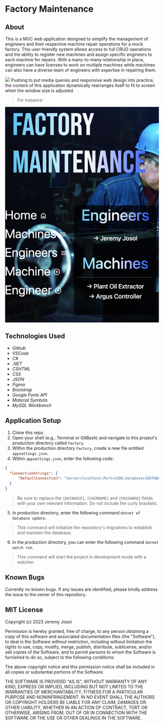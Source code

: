 # Factory Maintenance

## About

This is a MVC web application designed to simplify the management of engineers and their respective machine repair operations for a mock factory. This user-friendly system allows access to full CRUD operations and the ability to register new machines and assign specific engineers to each machine for repairs. With a many-to-many relationship in place, engineers can have licenses to work on multiple machines while machines can also have a diverse team of engineers with expertise in repairing them. 

<html>
<img src="Factory/wwwroot/img/FactoryMaintenance.jpg">
</html>
Pushing to put media queries and responsive web design into practice, the content of this application dynamically rearranges itself to fit to screen when the window size is adjusted. 

> For instance:

<html>
<img src="Factory/wwwroot/img/FactoryMaintenanceResponsive.jpg">

## Technologies Used
* _Github_
* _VSCode_
* _C#_
* _.NET_
* _CSHTML_
* _CSS_
* _JSON_
* _Figma_
* _Bootstrap_
* _Google Fonts API_
* _Material Symbols_
* _MySQL Workbench_

## Application Setup

1. Clone this repo.
2. Open your shell (e.g., Terminal or GitBash) and navigate to this project's production directory called `Factory`. 
3. Within the production directory `Factory`, create a new file entitled `appsettings.json`.
4. Within `appsettings.json`, enter the following code:
```json
{
  "ConnectionStrings": {
      "DefaultConnection": "Server=localhost;Port=3306;database={DATABASE};uid={USERNAME};pwd={PASSWORD};",
  }
}
```
  > Be sure to replace the `{DATABASE}`, `{USERNAME}` and `{PASSWORD}` fields with your own relevant information. Do not include the curly brackets.
5. In production directory, enter the following command `dotnet ef database update`. 
  > This command will initialize the repository's migrations to establish and maintain the database.
6. In the production directory, you can enter the following command `dotnet watch run`.
  > This command will start the project in development mode with a watcher.

## Known Bugs

Currently no known bugs. If any issues are identified, please kindly address the issue to the owner of this repository.

## MIT License

Copyright (c) 2023 Jeremy Josol

Permission is hereby granted, free of charge, to any person obtaining a copy of this software and associated documentation files (the "Software"), to deal in the Software without restriction, including without limitation the rights to use, copy, modify, merge, publish, distribute, sublicense, and/or sell copies of the Software, and to permit persons to whom the Software is furnished to do so, subject to the following conditions:

The above copyright notice and this permission notice shall be included in all copies or substantial portions of the Software.

THE SOFTWARE IS PROVIDED "AS IS", WITHOUT WARRANTY OF ANY KIND, EXPRESS OR IMPLIED, INCLUDING BUT NOT LIMITED TO THE WARRANTIES OF MERCHANTABILITY, FITNESS FOR A PARTICULAR PURPOSE AND NONINFRINGEMENT. IN NO EVENT SHALL THE AUTHORS OR COPYRIGHT HOLDERS BE LIABLE FOR ANY CLAIM, DAMAGES OR OTHER LIABILITY, WHETHER IN AN ACTION OF CONTRACT, TORT OR OTHERWISE, ARISING FROM, OUT OF OR IN CONNECTION WITH THE SOFTWARE OR THE USE OR OTHER DEALINGS IN THE SOFTWARE.